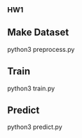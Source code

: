 ### HW1

## Make Dataset
python3 preprocess.py

## Train
python3 train.py

## Predict
python3 predict.py
